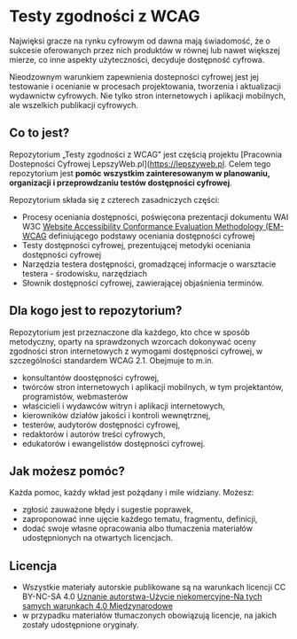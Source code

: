 # Testy zgodności z WCAG
Najwięksi gracze na rynku cyfrowym od dawna mają świadomość, że o sukcesie oferowanych przez nich produktów w równej lub nawet większej mierze, co inne aspekty użyteczności, decyduje dostępność cyfrowa.

Nieodzownym warunkiem zapewnienia dostepności cyfrowej jest jej testowanie i ocenianie w procesach projektowania, tworzenia i aktualizacji wydawnictw cyfrowych. Nie tylko stron internetowych i aplikacji mobilnych, ale wszelkich publikacji cyfrowych.

## Co to jest?
Repozytorium „Testy zgodności z WCAG” jest częścią projektu [Pracownia Dostepności Cyfrowej LepszyWeb.pl](https://lepszyweb.pl.
Celem tego repozytorium jest **pomóc wszystkim zainteresowanym w planowaniu, organizacji i przeprowdzaniu testów dostępności cyfrowej**.

Repozytorium składa się z czterech zasadniczych części:

- Procesy oceniania dostępności, poświęcona prezentacji dokumentu WAI W3C [Website Accessibility Conformance Evaluation Methodology (EM-WCAG](https://www.w3.org/TR/WCAG-EM/) definiującego podstawy oceniania dostępności cyfrowej   
- Testy dostępności cyfrowej, prezentującej metodyki oceniania dostępności cyfrowej
- Narzędzia testera dostępności, gromadzącej informacje o warsztacie testera - środowisku, narzędziach 
- Słownik dostępności cyfrowej, zawierającej objaśnienia terminów.

## Dla kogo jest to repozytorium?
Repozytorium jest przeznaczone dla każdego, kto chce w sposób metodyczny, oparty na sprawdzonych wzorcach dokonywać oceny zgodności stron internetowych z wymogami dostępności cyfrowej, w szczególności standardem WCAG 2.1. Obejmuje to m.in.

- konsultantów doostępności cyfrowej,
- twórców stron internetowych i aplikacji mobilnych, w tym projektantów, programistów, webmasterów
- właścicieli i wydawców witryn i aplikacji internetowych,
- kierowników działów jakości i kontroli wewnętrznej,  
- testerów, audytorów dostępności cyfrowej,
- redaktorów i autorów treści cyfrowych, 
- edukatorów i ewangelistów dostępności cyfrowej.

## Jak możesz pomóc?
Każda pomoc, każdy wkład jest pożądany i mile widziany. Możesz:
- zgłosić zauważone błędy i sugestie poprawek,
- zaproponować inne ujęcie każdego tematu, fragmentu, definicji,
- dodać swoje własne opracowania albo tłumaczenia materiałów udostępnionych na otwartych licencjach.

## Licencja
- Wszystkie materiały autorskie publikowane są na warunkach licencji CC BY-NC-SA 4.0
[Uznanie autorstwa-Użycie niekomercyjne-Na tych samych warunkach 4.0 Międzynarodowe](https://creativecommons.org/licenses/by-nc-sa/4.0/deed.pl) 
- w przypadku materiałów tłumaczonych obowiązują licencje, na jakich zostały udostępnione oryginały.